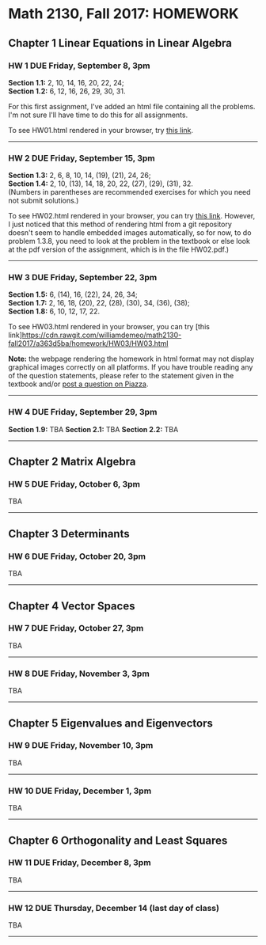 # Math 2130, Fall 2017: HOMEWORK

## Chapter 1 Linear Equations in Linear Algebra

### **HW 1 DUE** Friday, September 8, 3pm
**Section 1.1:** 2, 10, 14, 16, 20, 22, 24;       
**Section 1.2:** 6, 12, 16, 26, 29, 30, 31.

For this first assignment, I've added an html file containing
all the problems.  I'm not sure I'll have time to do this for all assignments.

To see HW01.html rendered in your browser, try [this link](https://cdn.rawgit.com/williamdemeo/math2130-fall2017/f05c2ceb/homework/HW01.html).

----------------------------------------------------


### **HW 2 DUE** Friday, September 15, 3pm
**Section 1.3:** 2, 6, 8, 10, 14, (19), (21), 24, 26;    
**Section 1.4:** 2, 10, (13), 14, 18, 20, 22, (27), (29), (31), 32.  
(Numbers in parentheses are recommended exercises for which you need not submit solutions.)

To see HW02.html rendered in your browser, you can try [this link](https://cdn.rawgit.com/williamdemeo/math2130-fall2017/02a3c384/homework/HW02/HW02.html). However, I just noticed that this method of rendering html
from a git repository doesn't seem to handle embedded images automatically,
so for now, to do problem 1.3.8, you need to look at the problem in the textbook
or else look at the pdf version of the assignment, which is in the file HW02.pdf.)

----------------------------------------------------

### **HW 3 DUE** Friday, September 22, 3pm
**Section 1.5:** 6, (14), 16, (22), 24, 26, 34;   
**Section 1.7:** 2, 16, 18, (20), 22, (28), (30), 34, (36), (38);   
**Section 1.8:** 6, 10, 12, 17, 22.

To see HW03.html rendered in your browser, you can try [this link]https://cdn.rawgit.com/williamdemeo/math2130-fall2017/a363d5ba/homework/HW03/HW03.html

**Note:** the webpage rendering the homework in html format may not display
graphical images correctly on all platforms.  If you have trouble reading any
of the question statements, please refer to the statement given in the textbook
and/or [post a question on Piazza](https://piazza.com/colorado/fall2017/math2130/home).


----------------------------------------------------

### **HW 4 DUE** Friday, September 29, 3pm
**Section 1.9:** TBA
**Section 2.1:** TBA
**Section 2.2:** TBA

----------------------------------------------------
## Chapter 2 Matrix Algebra


### **HW 5 DUE** Friday, October 6, 3pm
TBA

-------------------------------------------------------

## Chapter 3 Determinants

### **HW 6 DUE** Friday, October 20, 3pm
TBA

--------------------------------------------------------------------

## Chapter 4 Vector Spaces

### **HW 7 DUE** Friday, October 27, 3pm
TBA

----------------------------------------------------

### **HW 8 DUE** Friday, November 3, 3pm
TBA

--------------------------------------------------------------------

## Chapter 5 Eigenvalues and Eigenvectors

### **HW 9 DUE** Friday, November 10, 3pm
TBA

----------------------------------------------------

### **HW 10 DUE** Friday, December 1, 3pm
TBA

--------------------------------------------------------------------

## Chapter 6 Orthogonality and Least Squares

### **HW 11 DUE** Friday, December 8, 3pm
TBA

----------------------------------------------------

### **HW 12 DUE** Thursday, December 14 (last day of class)  
TBA

------------------------------------------------------------------------
